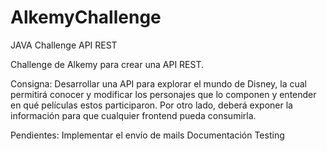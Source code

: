 # AlkemyChallenge
JAVA Challenge API REST


Challenge de Alkemy para crear una API REST.

Consigna: Desarrollar una API para explorar el mundo de Disney, la cual permitirá conocer y modificar los
personajes que lo componen y entender en qué películas estos participaron. Por otro lado, deberá
exponer la información para que cualquier frontend pueda consumirla.

Pendientes:
  Implementar el envío de mails
  Documentación
  Testing
  
  
